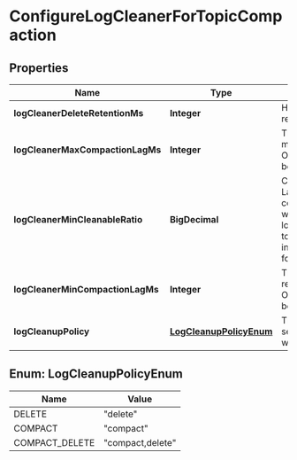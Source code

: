 

# ConfigureLogCleanerForTopicCompaction


## Properties

| Name | Type | Description | Notes |
|------------ | ------------- | ------------- | -------------|
|**logCleanerDeleteRetentionMs** | **Integer** | How long are delete records retained? |  [optional] |
|**logCleanerMaxCompactionLagMs** | **Integer** | The maximum amount of time message will remain uncompacted. Only applicable for logs that are being compacted |  [optional] |
|**logCleanerMinCleanableRatio** | **BigDecimal** | Controls log compactor frequency. Larger value means more frequent compactions but also more space wasted for logs. Consider setting log.cleaner.max.compaction.lag.ms to enforce compactions sooner, instead of setting a very high value for this option. |  [optional] |
|**logCleanerMinCompactionLagMs** | **Integer** | The minimum time a message will remain uncompacted in the log. Only applicable for logs that are being compacted. |  [optional] |
|**logCleanupPolicy** | [**LogCleanupPolicyEnum**](#LogCleanupPolicyEnum) | The default cleanup policy for segments beyond the retention window |  [optional] |



## Enum: LogCleanupPolicyEnum

| Name | Value |
|---- | -----|
| DELETE | &quot;delete&quot; |
| COMPACT | &quot;compact&quot; |
| COMPACT_DELETE | &quot;compact,delete&quot; |



